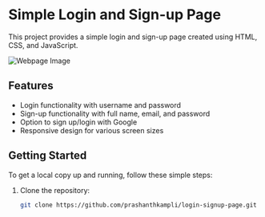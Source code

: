# Simple Login and Sign-up Page

This project provides a simple login and sign-up page created using HTML, CSS, and JavaScript.

![Webpage Image](https://i.postimg.cc/k5qLQ5LC/Screenshot-2024-03-30-172058.png)

## Features

- Login functionality with username and password
- Sign-up functionality with full name, email, and password
- Option to sign up/login with Google
- Responsive design for various screen sizes

## Getting Started

To get a local copy up and running, follow these simple steps:

1. Clone the repository:
   ```sh
   git clone https://github.com/prashanthkampli/login-signup-page.git
